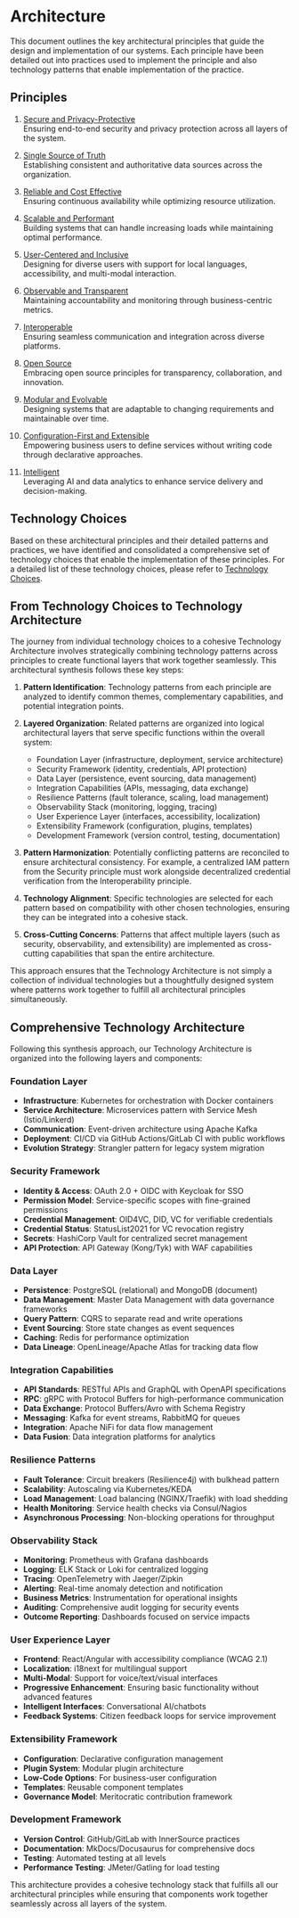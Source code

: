 # Architecture

This document outlines the key architectural principles that guide the design and implementation of our systems. Each principle have been detailed out into practices used to implement the principle and also technology patterns that enable implementation of the practice. 

## Principles

1. [Secure and Privacy-Protective](Practices%20and%20Patterns/Secure-and-Privacy-Protective.md)  
   Ensuring end-to-end security and privacy protection across all layers of the system.

2. [Single Source of Truth](Practices%20and%20Patterns/Single-Source-of-Truth.md)  
   Establishing consistent and authoritative data sources across the organization.

3. [Reliable and Cost Effective](Practices%20and%20Patterns/Reliable-and-Cost-Effective.md)  
   Ensuring continuous availability while optimizing resource utilization.

4. [Scalable and Performant](Practices%20and%20Patterns/Scalable-and-Performant.md)  
   Building systems that can handle increasing loads while maintaining optimal performance.

5. [User-Centered and Inclusive](Practices%20and%20Patterns/User-Centered-and-Inclusive.md)  
   Designing for diverse users with support for local languages, accessibility, and multi-modal interaction.

6. [Observable and Transparent](Practices%20and%20Patterns/Observable-and-Transparent.md)  
   Maintaining accountability and monitoring through business-centric metrics.

7. [Interoperable](Practices%20and%20Patterns/Interoperable.md)  
   Ensuring seamless communication and integration across diverse platforms.

8. [Open Source](Practices%20and%20Patterns/Open-Source.md)  
   Embracing open source principles for transparency, collaboration, and innovation.

9. [Modular and Evolvable](Practices%20and%20Patterns/Modular-and-Evolvable.md)  
   Designing systems that are adaptable to changing requirements and maintainable over time.

10. [Configuration-First and Extensible](Practices%20and%20Patterns/Configuration-First-and-Extensible.md)  
    Empowering business users to define services without writing code through declarative approaches.

11. [Intelligent](Practices%20and%20Patterns/Intelligent.md)  
    Leveraging AI and data analytics to enhance service delivery and decision-making.

## Technology Choices

Based on these architectural principles and their detailed patterns and practices, we have identified and consolidated a comprehensive set of technology choices that enable the implementation of these principles. For a detailed list of these technology choices, please refer to [Technology Choices](Technology-Choices.md).

## From Technology Choices to Technology Architecture

The journey from individual technology choices to a cohesive Technology Architecture involves strategically combining technology patterns across principles to create functional layers that work together seamlessly. This architectural synthesis follows these key steps:

1. **Pattern Identification**: Technology patterns from each principle are analyzed to identify common themes, complementary capabilities, and potential integration points.

2. **Layered Organization**: Related patterns are organized into logical architectural layers that serve specific functions within the overall system:
   - Foundation Layer (infrastructure, deployment, service architecture)
   - Security Framework (identity, credentials, API protection)
   - Data Layer (persistence, event sourcing, data management)
   - Integration Capabilities (APIs, messaging, data exchange)
   - Resilience Patterns (fault tolerance, scaling, load management)
   - Observability Stack (monitoring, logging, tracing)
   - User Experience Layer (interfaces, accessibility, localization)
   - Extensibility Framework (configuration, plugins, templates)
   - Development Framework (version control, testing, documentation)

3. **Pattern Harmonization**: Potentially conflicting patterns are reconciled to ensure architectural consistency. For example, a centralized IAM pattern from the Security principle must work alongside decentralized credential verification from the Interoperability principle.

4. **Technology Alignment**: Specific technologies are selected for each pattern based on compatibility with other chosen technologies, ensuring they can be integrated into a cohesive stack.

5. **Cross-Cutting Concerns**: Patterns that affect multiple layers (such as security, observability, and extensibility) are implemented as cross-cutting capabilities that span the entire architecture.

This approach ensures that the Technology Architecture is not simply a collection of individual technologies but a thoughtfully designed system where patterns work together to fulfill all architectural principles simultaneously.

## Comprehensive Technology Architecture

Following this synthesis approach, our Technology Architecture is organized into the following layers and components:

### Foundation Layer
- **Infrastructure**: Kubernetes for orchestration with Docker containers
- **Service Architecture**: Microservices pattern with Service Mesh (Istio/Linkerd)
- **Communication**: Event-driven architecture using Apache Kafka
- **Deployment**: CI/CD via GitHub Actions/GitLab CI with public workflows
- **Evolution Strategy**: Strangler pattern for legacy system migration

### Security Framework
- **Identity & Access**: OAuth 2.0 + OIDC with Keycloak for SSO
- **Permission Model**: Service-specific scopes with fine-grained permissions
- **Credential Management**: OID4VC, DID, VC for verifiable credentials
- **Credential Status**: StatusList2021 for VC revocation registry
- **Secrets**: HashiCorp Vault for centralized secret management
- **API Protection**: API Gateway (Kong/Tyk) with WAF capabilities

### Data Layer
- **Persistence**: PostgreSQL (relational) and MongoDB (document)
- **Data Management**: Master Data Management with data governance frameworks
- **Query Pattern**: CQRS to separate read and write operations
- **Event Sourcing**: Store state changes as event sequences
- **Caching**: Redis for performance optimization
- **Data Lineage**: OpenLineage/Apache Atlas for tracking data flow

### Integration Capabilities
- **API Standards**: RESTful APIs and GraphQL with OpenAPI specifications
- **RPC**: gRPC with Protocol Buffers for high-performance communication
- **Data Exchange**: Protocol Buffers/Avro with Schema Registry
- **Messaging**: Kafka for event streams, RabbitMQ for queues
- **Integration**: Apache NiFi for data flow management
- **Data Fusion**: Data integration platforms for analytics

### Resilience Patterns
- **Fault Tolerance**: Circuit breakers (Resilience4j) with bulkhead pattern
- **Scalability**: Autoscaling via Kubernetes/KEDA
- **Load Management**: Load balancing (NGINX/Traefik) with load shedding
- **Health Monitoring**: Service health checks via Consul/Nagios
- **Asynchronous Processing**: Non-blocking operations for throughput

### Observability Stack
- **Monitoring**: Prometheus with Grafana dashboards
- **Logging**: ELK Stack or Loki for centralized logging
- **Tracing**: OpenTelemetry with Jaeger/Zipkin
- **Alerting**: Real-time anomaly detection and notification
- **Business Metrics**: Instrumentation for operational insights
- **Auditing**: Comprehensive audit logging for security events
- **Outcome Reporting**: Dashboards focused on service impacts

### User Experience Layer
- **Frontend**: React/Angular with accessibility compliance (WCAG 2.1)
- **Localization**: i18next for multilingual support
- **Multi-Modal**: Support for voice/text/visual interfaces
- **Progressive Enhancement**: Ensuring basic functionality without advanced features
- **Intelligent Interfaces**: Conversational AI/chatbots
- **Feedback Systems**: Citizen feedback loops for service improvement

### Extensibility Framework
- **Configuration**: Declarative configuration management
- **Plugin System**: Modular plugin architecture
- **Low-Code Options**: For business-user configuration
- **Templates**: Reusable component templates
- **Governance Model**: Meritocratic contribution framework

### Development Framework
- **Version Control**: GitHub/GitLab with InnerSource practices
- **Documentation**: MkDocs/Docusaurus for comprehensive docs
- **Testing**: Automated testing at all levels
- **Performance Testing**: JMeter/Gatling for load testing

This architecture provides a cohesive technology stack that fulfills all our architectural principles while ensuring that components work together seamlessly across all layers of the system.

